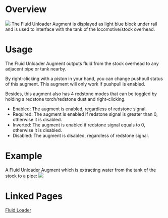 # Overview
![](immersiverailroading:wiki/images/augments/fluid_unloader.png)
The Fluid Unloader Augment is displayed as light blue block under rail and is used to interface with the tank of the locomotive/stock overhead.

# Usage
The Fluid Unloader Augment outputs fluid from the stock overhead to any adjacent pipe or tank nearby.

By right-clicking with a piston in your hand, you can change pushpull status of this augment. This augment will only work if pushpull is enabled.

Besides, this augment also has 4 redstone modes that can be toggled by holding a redstone torch/redstone dust and right-clicking.
* Enabled: The augment is enabled, regardless of redstone signal.
* Required: The augment is enabled if redstone signal is greater than 0, otherwise it is disabled.
* Inverted: The augment is enabled if redstone signal equals to 0, otherwise it is disabled.
* Disabled: The augment is disabled, regardless of redstone signal.

# Example
A Fluid Unloader Augment which is extracting water from the tank of the stock to a pipe:
![](immersiverailroading:wiki/images/augments/fluid_unloader_example.png)

# Linked Pages
[Fluid Loader](immersiverailroading:wiki/en_us/augments/augment_fluid_loader.md)
